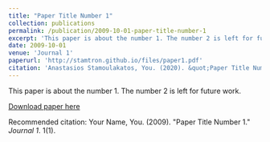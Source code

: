 ```yaml
---
title: "Paper Title Number 1"
collection: publications
permalink: /publication/2009-10-01-paper-title-number-1
excerpt: 'This paper is about the number 1. The number 2 is left for future work.'
date: 2009-10-01
venue: 'Journal 1'
paperurl: 'http://stamtron.github.io/files/paper1.pdf'
citation: 'Anastasios Stamoulakatos, You. (2020). &quot;Paper Title Number 1.&quot; <i>Journal 1</i>. 1(1).'
---
```

This paper is about the number 1. The number 2 is left for future work.

[Download paper here](http://stamtron.github.io/files/paper1.pdf)

Recommended citation: Your Name, You. (2009). "Paper Title Number 1." <i>Journal 1</i>. 1(1).
